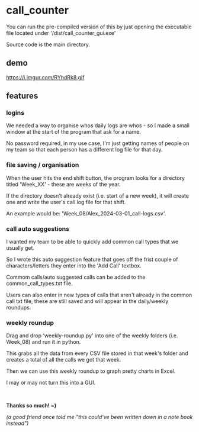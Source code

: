 ﻿# call_counter
You can run the pre-compiled version of this by just opening the executable file located under '/dist/call_counter_gui.exe'

Source code is the main directory.

## demo
https://i.imgur.com/RYhdRk8.gif

## features

### logins
We needed a way to organise whos daily logs are whos - so I made a small window at the start of the program that ask for a name.

No password required, in my use case, I'm just getting names of people on my team so that each person has a different log file for that day.

### file saving / organisation
When the user hits the end shift button, the program looks for a directory titled 'Week_XX' - these are weeks of the year.

If the directory doesn't already exist (i.e. start of a new week), it will create one and write the user's call log file for that shift.

An example would be: 'Week_08/Alex_2024-03-01_call-logs.csv'.

### call auto suggestions
I wanted my team to be able to quickly add common call types that we usually get.

So I wrote this auto suggestion feature that goes off the frist couple of characters/letters they enter into the 'Add Call' textbox.

Commom calls/auto suggested calls can be added to the common_call_types.txt file.

Users can also enter in new types of calls that aren't already in the common call txt file, these are still saved and will appear in the daily/weekly roundups.

### weekly roundup
Drag and drop 'weekly-roundup.py' into one of the weekly folders (i.e. Week_08) and run it in python.

This grabs all the data from every CSV file stored in that week's folder and creates a total of all the calls we got that week.

Then we can use this weekly roundup to graph pretty charts in Excel.

I may or may not turn this into a GUI.

<br>

<b>Thanks so much! =)</b>

<i>(a good friend once told me "this could've been written down in a note book instead")</i>
